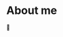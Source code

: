 # About me
👋

<!--
**Clownboots7777/Clownboots7777** is a ✨ _special_ ✨ repository because its `README.md` (this file) appears on your GitHub profile.

- 🌱 I’m currently learning ...
- 🤔 I’m looking for help with ...www.blendy.gg
- currently stuck for about a week on an error stating my github account is too new
